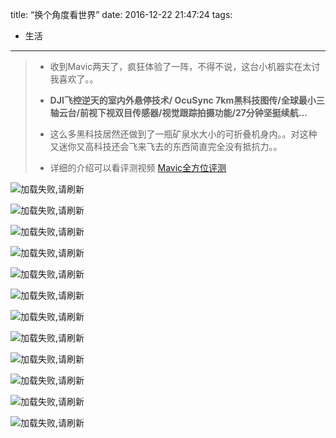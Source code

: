 title: “换个角度看世界”
date: 2016-12-22 21:47:24
tags:
- 生活
---
> * 收到Mavic两天了，疯狂体验了一阵，不得不说，这台小机器实在太讨我喜欢了。。
> * **DJI飞控逆天的室内外悬停技术/ OcuSync  7km黑科技图传/全球最小三轴云台/前视下视双目传感器/视觉跟踪拍摄功能/27分钟坚挺续航...**
>
>
> * 这么多黑科技居然还做到了一瓶矿泉水大小的可折叠机身内。。对这种又迷你又高科技还会飞来飞去的东西简直完全没有抵抗力。。
> * 详细的介绍可以看评测视频 [Mavic全方位评测](http://www.bilibili.com/video/av7003452/?from=search&seid=1762833053443354889)

![加载失败,请刷新](/img/mavic01.jpg) 

<!--more-->

![加载失败,请刷新](/img/mavic02.jpg) 

![加载失败,请刷新](/img/mavic07.jpg) 

![加载失败,请刷新](/img/mavic03.jpg) 

![加载失败,请刷新](/img/mavic04.jpg) 

![加载失败,请刷新](/img/mavic05.jpg) 

![加载失败,请刷新](/img/mavic08.jpg) 

![加载失败,请刷新](/img/mavic09.jpg) 

![加载失败,请刷新](/img/mavic10.jpg) 

![加载失败,请刷新](/img/mavic11.jpg) 

![加载失败,请刷新](/img/mavic12.jpg) 

![加载失败,请刷新](/img/mavic13.jpg) 
